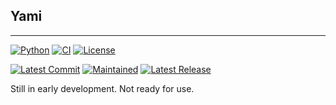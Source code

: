 ## Yami
---
[![Python](https://img.shields.io/pypi/pyversions/yami?label=Python&logo=python)](https://github.com/Jonxslays/Yami/blob/master/LICENSE)
[![CI](https://img.shields.io/github/workflow/status/Jonxslays/Yami/CI?label=Build&logo=github)](https://github.com/Jonxslays/Yami/actions/workflows/continuous-integration.yml)
[![License](https://img.shields.io/pypi/l/yami?label=License)](https://github.com/Jonxslays/Yami/blob/master/LICENSE)

[![Latest Commit](https://img.shields.io/github/last-commit/jonxslays/yami?label=Latest%20Commit&logo=git)](https://github.com/Jonxslays/Yami)
[![Maintained](https://img.shields.io/maintenance/yes/2021?label=Maintained)](https://github.com/Jonxslays/Yami)
[![Latest Release](https://img.shields.io/pypi/v/yami?label=Latest%20Release&logo=pypi)](https://pypi.org/project/yami)

Still in early development. Not ready for use.
